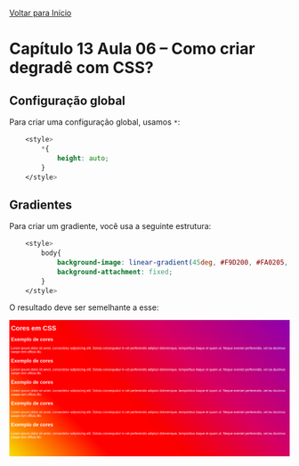 [Voltar para Início](https://github.com/vinis-moraes/curso-html-css)
# Capítulo 13 Aula 06 – Como criar degradê com CSS?

## Configuração global

Para criar uma configuração global, usamos `*`:

```css
    <style>
        *{
            height: auto;
        }
    </style>
```

## Gradientes

Para criar um gradiente, você usa a seguinte estrutura:
```css
    <style>
        body{
            background-image: linear-gradient(45deg, #F9D200, #FA0205, #C92066, #7D36AE);
            background-attachment: fixed;
        }
    </style>
```

O resultado deve ser semelhante a esse:

![Imagem com gradiente](https://github.com/vinis-moraes/curso-html-css/blob/main/C13A06P1.png)
